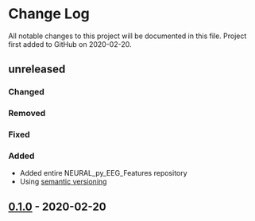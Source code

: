 # Change Log
All notable changes to this project will be documented in this file. Project first added to GitHub on
2020-02-20. 

## unreleased

### Changed 
### Removed
### Fixed
### Added
- Added entire NEURAL_py_EEG_Features repository 
- Using [semantic versioning](http://semver.org/) 
## [0.1.0] - 2020-02-20



[0.1.0]: https://github.com/BrianMur92/NEURAL_py_EEG_feature_set/releases/tag/0.1.0

